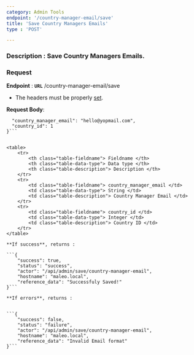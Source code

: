 ```yaml
---
category: Admin Tools
endpoint: '/country-manager-email/save'
title: 'Save Country Managers Emails'
type : 'POST'

---
```

### **Description** : Save Country Managers Emails.
### Request

**Endpoint** : **`URL`** /country-manager-email/save

* The headers must be properly [set](#/Info-setting-headers-token).

**Request Body**: 

```{
  "country_manager_email": "hello@yopmail.com",
  "country_id": 1
}```


<table>
	<tr>
		<th class="table-fieldname"> Fieldname </th>
		<th class="table-data-type"> Data type </th>
		<th class="table-description"> Description </th>
	</tr>
	<tr>
		<td class="table-fieldname"> country_manager_email </td>
		<td class="table-data-type"> String </td>
		<td class="table-description"> Country Manager Email </td>
	</tr>
	<tr>
		<td class="table-fieldname"> country_id </td>
		<td class="table-data-type"> Integer </td>
		<td class="table-description"> Country ID </td>
	</tr>
</table>

**If success**, returns : 

```{
    "success": true,
    "status": "success",
    "actor": "/api/admin/save/country-manager-email",
    "hostname": "maleo.local",
    "reference_data": "Successfuly Saved!"
}```

**If errors**, returns : 


```{
    "success": false,
    "status": "failure",
    "actor": "/api/admin/save/country-manager-email",
    "hostname": "maleo.local",
    "reference_data": "Invalid Email format"
}```